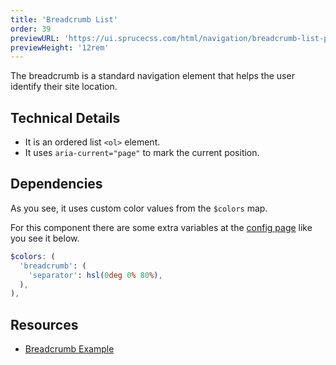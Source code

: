 ```yaml
---
title: 'Breadcrumb List'
order: 39
previewURL: 'https://ui.sprucecss.com/html/navigation/breadcrumb-list-preview.html'
previewHeight: '12rem'
---
```


<p class="lead">The breadcrumb is a standard navigation element that helps the user identify their site location.</p>

## Technical Details

- It is an ordered list `<ol>` element.
- It uses `aria-current="page"` to mark the current position.

## Dependencies

As you see, it uses custom color values from the `$colors` map.

<Notification type="info">For this component there are some extra variables at the <a href="/ui/getting-started/config/">config page</a> like you see it below.</Notification>

```scss
$colors: (
  'breadcrumb': (
    'separator': hsl(0deg 0% 80%),
  ),
),
```

## Resources

- [Breadcrumb Example](https://www.w3.org/WAI/ARIA/apg/example-index/breadcrumb/index.html)
